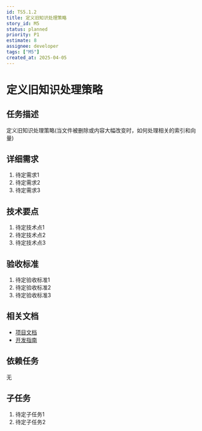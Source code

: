 ```yaml
---
id: TS5.1.2
title: 定义旧知识处理策略
story_id: M5
status: planned
priority: P1
estimate: 8
assignee: developer
tags: ["M5"]
created_at: 2025-04-05
---
```


# 定义旧知识处理策略

## 任务描述

定义旧知识处理策略(当文件被删除或内容大幅改变时，如何处理相关的索引和向量)

## 详细需求

1. 待定需求1
2. 待定需求2
3. 待定需求3

## 技术要点

1. 待定技术点1
2. 待定技术点2
3. 待定技术点3

## 验收标准

1. 待定验收标准1
2. 待定验收标准2
3. 待定验收标准3

## 相关文档

- [项目文档](../../../docs/README.md)
- [开发指南](../../../docs/development.md)

## 依赖任务

无

## 子任务

1. 待定子任务1
2. 待定子任务2
